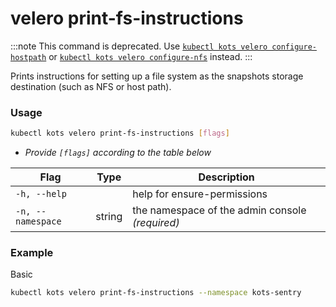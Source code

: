 # velero print-fs-instructions

:::note
This command is deprecated. Use [`kubectl kots velero configure-hostpath`](/reference/kots-cli-velero-configure-hostpath) or [`kubectl kots velero configure-nfs`](/reference/kots-cli-velero-configure-nfs) instead.
:::

Prints instructions for setting up a file system as the snapshots storage destination (such as NFS or host path).

### Usage

```bash
kubectl kots velero print-fs-instructions [flags]
```

- _Provide `[flags]` according to the table below_

| Flag              | Type   | Description                                                         |
| ----------------- | ------ | ------------------------------------------------------------------- |
| `-h, --help`      |        | help for ensure-permissions |
| `-n, --namespace` | string | the namespace of the admin console _(required)_ |

### Example

Basic

```bash
kubectl kots velero print-fs-instructions --namespace kots-sentry
```
